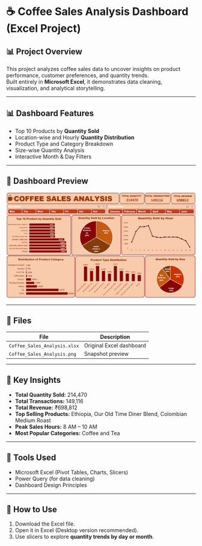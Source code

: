 # ☕ Coffee Sales Analysis Dashboard (Excel Project)

## 📊 Project Overview
This project analyzes coffee sales data to uncover insights on product performance, customer preferences, and quantity trends.  
Built entirely in **Microsoft Excel**, it demonstrates data cleaning, visualization, and analytical storytelling.

---

## 📊 Dashboard Features
- Top 10 Products by **Quantity Sold**  
- Location-wise and Hourly **Quantity Distribution**  
- Product Type and Category Breakdown  
- Size-wise Quantity Analysis  
- Interactive Month & Day Filters  

---

## 📸 Dashboard Preview
![Coffee Sales Dashboard](./Coffee_Sales_Analysis.png)

---

## 📂 Files
| File | Description |
|------|-------------|
| `Coffee_Sales_Analysis.xlsx` | Original Excel dashboard |
| `Coffee_Sales_Analysis.png` | Snapshot preview |

---

## 🧠 Key Insights
- **Total Quantity Sold:** 214,470  
- **Total Transactions:** 149,116  
- **Total Revenue:** ₹698,812  
- **Top Selling Products:** Ethiopia, Our Old Time Diner Blend, Colombian Medium Roast  
- **Peak Sales Hours:** 8 AM – 10 AM  
- **Most Popular Categories:** Coffee and Tea  

---

## 🧰 Tools Used
- Microsoft Excel (Pivot Tables, Charts, Slicers)  
- Power Query (for data cleaning)  
- Dashboard Design Principles  

---

## 🚀 How to Use
1. Download the Excel file.  
2. Open it in Excel (Desktop version recommended).  
3. Use slicers to explore **quantity trends by day or month**.  
